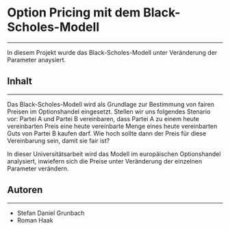 # Option Pricing mit dem Black-Scholes-Modell
---
In diesem Projekt wurde das Black-Scholes-Modell unter Veränderung der Parameter anaysiert.

## Inhalt
---
Das Black-Scholes-Modell wird als Grundlage zur Bestimmung von fairen Preisen im Optionshandel eingesetzt. Stellen wir uns folgendes Stenario vor:
Partei A und Partei B vereinbaren, dass Partei A zu einem heute vereinbarten Preis eine heute vereinbarte Menge eines heute vereinbarten Guts
von Partei B kaufen darf. Wie hoch sollte dann der Preis für diese Vereinbarung sein, damit sie fair ist? 

In dieser Universitätsarbeit wird das Modell im europäischen Optionshandel analysiert, inwiefern sich die Preise unter Veränderung der einzelnen Parameter 
verändern.

## Autoren
---
* Stefan Daniel Grunbach
* Roman Haak

